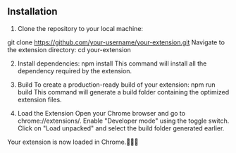 ## Installation

1. Clone the repository to your local machine:

git clone https://github.com/your-username/your-extension.git
Navigate to the extension directory:
cd your-extension


2. Install dependencies:
npm install
This command will install all the dependency required by the extension.


3. Build
To create a production-ready build of your extension:
npm run build
This command will generate a build folder containing the optimized extension files.


5. Load the Extension
Open your Chrome browser and go to chrome://extensions/.
Enable "Developer mode" using the toggle switch.
Click on "Load unpacked" and select the build folder generated earlier.


Your extension is now loaded in Chrome.🍾🎉🎊
